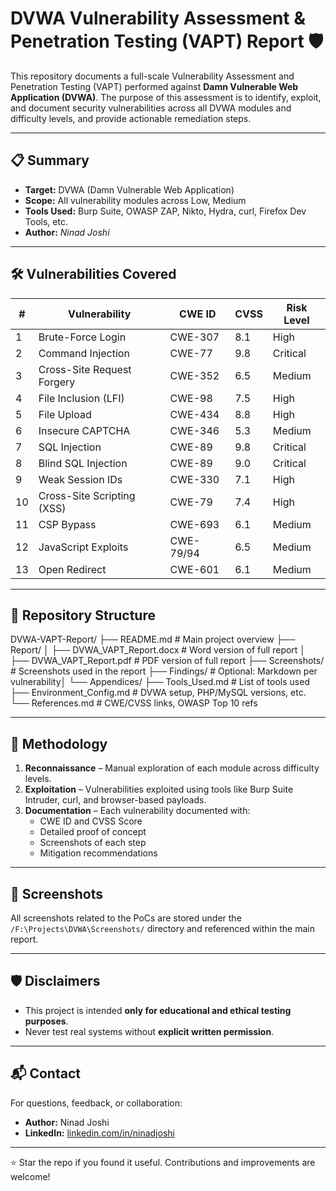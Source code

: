 # DVWA Vulnerability Assessment & Penetration Testing (VAPT) Report 🛡️

This repository documents a full-scale Vulnerability Assessment and Penetration Testing (VAPT) performed against **Damn Vulnerable Web Application (DVWA)**. The purpose of this assessment is to identify, exploit, and document security vulnerabilities across all DVWA modules and difficulty levels, and provide actionable remediation steps.

---

## 📋 Summary

- **Target:** DVWA (Damn Vulnerable Web Application)
- **Scope:** All vulnerability modules across Low, Medium
- **Tools Used:** Burp Suite, OWASP ZAP, Nikto, Hydra, curl, Firefox Dev Tools, etc.
- **Author:** *Ninad Joshi*

---

## 🛠️ Vulnerabilities Covered

| #  | Vulnerability                   | CWE ID  | CVSS  | Risk Level |
|----|--------------------------------|---------|-------|------------|
| 1  | Brute-Force Login              | CWE-307 | 8.1   | High       |
| 2  | Command Injection              | CWE-77  | 9.8   | Critical   |
| 3  | Cross-Site Request Forgery     | CWE-352 | 6.5   | Medium     |
| 4  | File Inclusion (LFI)           | CWE-98  | 7.5   | High       |
| 5  | File Upload                    | CWE-434 | 8.8   | High       |
| 6  | Insecure CAPTCHA               | CWE-346 | 5.3   | Medium     |
| 7  | SQL Injection                  | CWE-89  | 9.8   | Critical   |
| 8  | Blind SQL Injection            | CWE-89  | 9.0   | Critical   |
| 9  | Weak Session IDs               | CWE-330 | 7.1   | High       |
| 10 | Cross-Site Scripting (XSS)     | CWE-79  | 7.4   | High       |
| 11 | CSP Bypass                     | CWE-693 | 6.1   | Medium     |
| 12 | JavaScript Exploits            | CWE-79/94 | 6.5 | Medium     |
| 13 | Open Redirect                  | CWE-601 | 6.1   | Medium     |

---

## 📁 Repository Structure

DVWA-VAPT-Report/
├── README.md                          # Main project overview
├── Report/
│   ├── DVWA_VAPT_Report.docx          # Word version of full report
│   ├── DVWA_VAPT_Report.pdf           # PDF version of full report
├── Screenshots/                       # Screenshots used in the report
├── Findings/                          # Optional: Markdown per vulnerability│
└── Appendices/
    ├── Tools_Used.md                  # List of tools used
    ├── Environment_Config.md          # DVWA setup, PHP/MySQL versions, etc.
    └── References.md                  # CWE/CVSS links, OWASP Top 10 refs



---

## 🧪 Methodology

1. **Reconnaissance** – Manual exploration of each module across difficulty levels.
2. **Exploitation** – Vulnerabilities exploited using tools like Burp Suite Intruder, curl, and browser-based payloads.
3. **Documentation** – Each vulnerability documented with:
   - CWE ID and CVSS Score
   - Detailed proof of concept
   - Screenshots of each step
   - Mitigation recommendations

---

## 📸 Screenshots

All screenshots related to the PoCs are stored under the `/F:\Projects\DVWA\Screenshots/` directory and referenced within the main report.

---

## 🛡️ Disclaimers

- This project is intended **only for educational and ethical testing purposes**.
- Never test real systems without **explicit written permission**.

---

## 📬 Contact

For questions, feedback, or collaboration:
- **Author:** Ninad Joshi
- **LinkedIn:** [linkedin.com/in/ninadjoshi](https://www.linkedin.com/in/ninadjoshi)

---

⭐️ Star the repo if you found it useful. Contributions and improvements are welcome!

